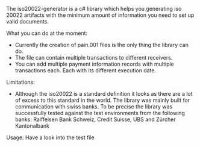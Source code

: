 ﻿The iso20022-generator is a c# library which helps you generating iso 20022 artifacts with the minimum amount of information you need to set up valid documents.

What you can do at the moment:
- Currently the creation of pain.001 files is the only thing the library can do.
- The file can contain multiple transactions to different receivers.
- You can add multiple payment information records with multiple transactions each. Each with its different execution date.

Limitations:
- Although the iso20022 is a standard definition it looks as there are a lot of excess to this standard in the world. The library was mainly built for communication with swiss banks. To be precise the library was successfully tested against the test environments from the following banks: Raiffeisen Bank Schweiz, Credit Suisse, UBS and Zürcher Kantonalbank

Usage:
Have a look into the test file

